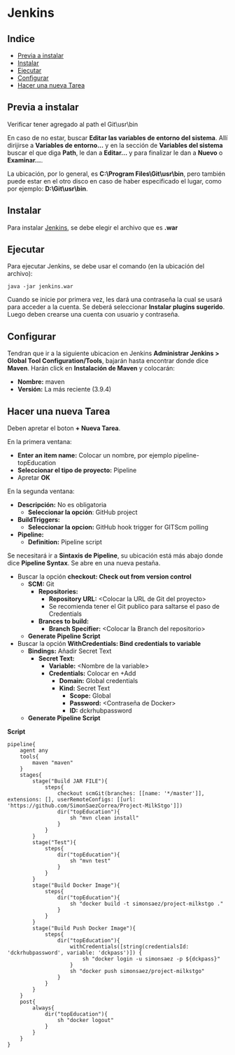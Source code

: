 # Jenkins

## Indice

* [Previa a instalar](#previa-a-instalar)
* [Instalar](#instalarn)
* [Ejecutar](#ejecutar)
* [Configurar](#configurar)
* [Hacer una nueva Tarea](#hacer-una-nueva-tarea)

## Previa a instalar

Verificar tener agregado al path el Git\usr\bin

En caso de no estar, buscar **Editar las variables de entorno del sistema**. Allí dirijirse a **Variables de entorno...** y en la sección de **Variables del sistema** buscar el que diga **Path**, le dan a **Editar...** y para finalizar le dan a **Nuevo** o **Examinar...**.

La ubicación, por lo general, es **C:\Program Files\Git\usr\bin**, pero también puede estar en el otro disco en caso de haber especificado el lugar, como por ejemplo: **D:\Git\usr\bin**.

## Instalar

Para instalar [Jenkins](https://www.jenkins.io/download/), se debe elegir el archivo que es **.war**

## Ejecutar

Para ejecutar Jenkins, se debe usar el comando (en la ubicación del archivo):

```
java -jar jenkins.war
```

Cuando se inicie por primera vez, les dará una contraseña la cual se usará para acceder a la cuenta. Se deberá seleccionar **Instalar plugins sugerido**. Luego deben crearse una cuenta con usuario y contraseña.

## Configurar

Tendran que ir a la siguiente ubicacion en Jenkins **Administrar Jenkins > Global Tool Configuration/Tools**, bajarán hasta encontrar donde dice **Maven**. Harán click en **Instalación de Maven** y colocarán:

* **Nombre:** maven
* **Versión:** La más reciente (3.9.4)

## Hacer una nueva Tarea

Deben apretar el boton **+ Nueva Tarea**.

En la primera ventana: 
* **Enter an item name:** Colocar un nombre, por ejemplo pipeline-topEducation
* **Seleccionar el tipo de proyecto:** Pipeline
* Apretar **OK**

En la segunda ventana:
* **Descripción:** No es obligatoria
    * **Seleccionar la opción**: GitHub project
* **BuildTriggers:** 
    * **Seleccionar la opcion:** GitHub hook trigger for GITScm polling
* **Pipeline:**
    * **Definition:** Pipeline script

Se necesitará ir a **Sintaxis de Pipeline**, su ubicación está más abajo donde dice **Pipeline Syntax**. Se abre en una nueva pestaña.

* Buscar la opción **checkout: Check out from version control**
    * **SCM:** Git
        * **Repositories:**
            * **Repository URL:** \<Colocar la URL de Git del proyecto\>
            * Se recomienda tener el Git publico para saltarse el paso de Credentials
        * **Brances to build:**
            * **Branch Specifier:** \<Colocar la Branch del repositorio\>
    * **Generate Pipeline Script**
* Buscar la opción **WithCredentials: Bind credentials to variable**
    * **Bindings:** Añadir Secret Text
        * **Secret Text:**
            * **Variable:** \<Nombre de la variable\>
            * **Credentials:** Colocar en +Add
                * **Domain:** Global credentials
                * **Kind:** Secret Text
                    * **Scope:** Global
                    * **Password:** \<Contraseña de Docker\>
                    * **ID:** dckrhubpassword
    * **Generate Pipeline Script**

**Script**
```
pipeline{
    agent any
    tools{
        maven "maven"
    }
    stages{
        stage("Build JAR FILE"){
            steps{
                checkout scmGit(branches: [[name: '*/master']], extensions: [], userRemoteConfigs: [[url: 'https://github.com/SimonSaezCorrea/Project-MilkStgo']])
                dir("topEducation"){
                    sh "mvn clean install"
                }
            }
        }
        stage("Test"){
            steps{
                dir("topEducation"){
                    sh "mvn test"
                }
            }
        }
        stage("Build Docker Image"){
            steps{
                dir("topEducation"){
                    sh "docker build -t simonsaez/project-milkstgo ."
                }
            }
        }
        stage("Build Push Docker Image"){
            steps{
                dir("topEducation"){
                    withCredentials([string(credentialsId: 'dckrhubpassword', variable: 'dckpass')]) {
                        sh "docker login -u simonsaez -p ${dckpass}"
                    }
                    sh "docker push simonsaez/project-milkstgo"
                }
            }
        }
    }
    post{
        always{
            dir("topEducation"){
                sh "docker logout"
            }
        }
    }
}
```